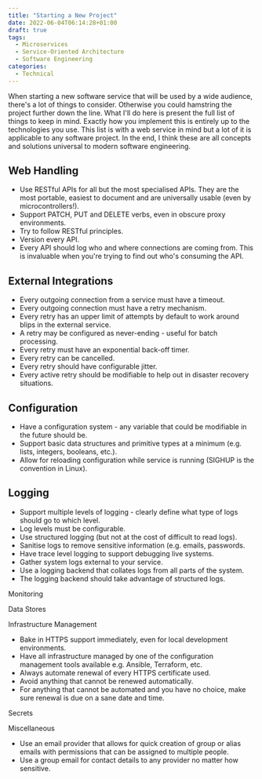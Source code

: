 ```yaml
---
title: "Starting a New Project"
date: 2022-06-04T06:14:28+01:00
draft: true
tags:
  - Microservices
  - Service-Oriented Architecture
  - Software Engineering
categories:
  - Technical
---
```


When starting a new software service that will be used by a wide audience, there's a lot of things to consider. Otherwise you could hamstring the project further down the line. What I'll do here is present the full list of things to keep in mind. Exactly how you implement this is entirely up to the technologies you use. This list is with a web service in mind but a lot of it is applicable to any software project. In the end, I think these are all concepts and solutions universal to modern software engineering.

<!--more-->

## Web Handling

* Use RESTful APIs for all but the most specialised APIs. They are the most portable, easiest to document and are universally usable (even by microcontrollers!).
* Support PATCH, PUT and DELETE verbs, even in obscure proxy environments.
* Try to follow RESTful principles.
* Version every API.
* Every API should log who and where connections are coming from. This is invaluable when you're trying to find out who's consuming the API.

## External Integrations

* Every outgoing connection from a service must have a timeout.
* Every outgoing connection must have a retry mechanism.
* Every retry has an upper limit of attempts by default to work around blips in the external service.
* A retry may be configured as never-ending - useful for batch processing.
* Every retry must have an exponential back-off timer.
* Every retry can be cancelled.
* Every retry should have configurable jitter.
* Every active retry should be modifiable to help out in disaster recovery situations.

## Configuration

* Have a configuration system - any variable that could be modifiable in the future should be.
* Support basic data structures and primitive types at a minimum (e.g. lists, integers, booleans, etc.).
* Allow for reloading configuration while service is running (SIGHUP is the convention in Linux).

## Logging

* Support multiple levels of logging - clearly define what type of logs should go to which level.
* Log levels must be configurable.
* Use structured logging (but not at the cost of difficult to read logs).
* Sanitise logs to remove sensitive information (e.g. emails, passwords.
* Have trace level logging to support debugging live systems.
* Gather system logs external to your service.
* Use a logging backend that collates logs from all parts of the system.
* The logging backend should take advantage of structured logs.

Monitoring

Data Stores

Infrastructure Management

* Bake in HTTPS support immediately, even for local development environments.
* Have all infrastructure managed by one of the configuration management tools available e.g. Ansible, Terraform, etc.
* Always automate renewal of every HTTPS certificate used.
* Avoid anything that cannot be renewed automatically.
* For anything that cannot be automated and you have no choice, make sure renewal is due on a sane date and time.

Secrets

Miscellaneous

* Use an email provider that allows for quick creation of group or alias emails with permissions that can be assigned to multiple people.
* Use a group email for contact details to any provider no matter how sensitive.